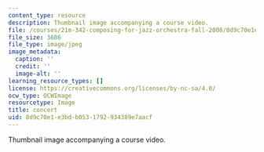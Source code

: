 ```yaml
---
content_type: resource
description: Thumbnail image accompanying a course video.
file: /courses/21m-342-composing-for-jazz-orchestra-fall-2008/8d9c70e1e3bdb0531792934389e7aacf_concert.jpg
file_size: 3686
file_type: image/jpeg
image_metadata:
  caption: ''
  credit: ''
  image-alt: ''
learning_resource_types: []
license: https://creativecommons.org/licenses/by-nc-sa/4.0/
ocw_type: OCWImage
resourcetype: Image
title: concert
uid: 8d9c70e1-e3bd-b053-1792-934389e7aacf
---
```

Thumbnail image accompanying a course video.